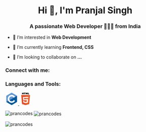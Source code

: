 <h1 align="center">Hi 👋, I'm Pranjal Singh</h1>
<h3 align="center">A passionate Web Developer 👨🏻‍💻 from India</h3>

- 🔭 I’m interested in **Web Development**

- 🌱 I’m currently learning **Frontend, CSS**

- 👯 I’m looking to collaborate on **...**

<h3 align="left">Connect with me:</h3>
<p align="left">
</p>

<h3 align="left">Languages and Tools:</h3>
<p align="left"> <a href="https://www.cprogramming.com/" target="_blank" rel="noreferrer"> <img src="https://raw.githubusercontent.com/devicons/devicon/master/icons/c/c-original.svg" alt="c" width="40" height="40"/> </a> <a href="https://www.w3.org/html/" target="_blank" rel="noreferrer"> <img src="https://raw.githubusercontent.com/devicons/devicon/master/icons/html5/html5-original-wordmark.svg" alt="html5" width="40" height="40"/> </a> </p>

<p><img align="left" src="https://github-readme-stats.vercel.app/api/top-langs?username=prancodes&show_icons=true&locale=en&layout=compact" alt="prancodes" /></p>

<p>&nbsp;<img align="center" src="https://github-readme-stats.vercel.app/api?username=prancodes&show_icons=true&locale=en" alt="prancodes" /></p>

<p><img align="center" src="https://github-readme-streak-stats.herokuapp.com/?user=prancodes&" alt="prancodes" /></p>



<!---
prancodes/prancodes is a ✨ special ✨ repository because its `README.md` (this file) appears on your GitHub profile.
You can click the Preview link to take a look at your changes.
--->
